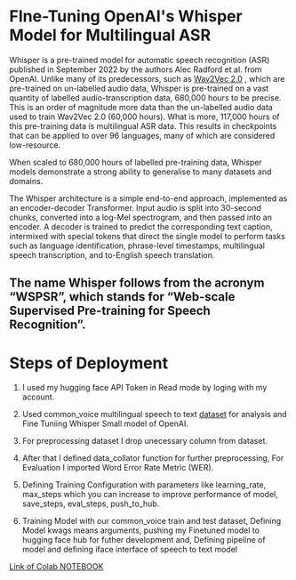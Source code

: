 # FIne-Tuning OpenAI's Whisper Model for Multilingual ASR

Whisper is a pre-trained model for automatic speech recognition (ASR) published in September 2022 by the authors Alec Radford et al. from OpenAI. Unlike many of its predecessors, such as [Wav2Vec 2.0](https://www.google.com/url?q=https%3A%2F%2Farxiv.org%2Fabs%2F2006.11477) , which are pre-trained on un-labelled audio data, Whisper is pre-trained on a vast quantity of labelled audio-transcription data, 680,000 hours to be precise. This is an order of magnitude more data than the un-labelled audio data used to train Wav2Vec 2.0 (60,000 hours). What is more, 117,000 hours of this pre-training data is multilingual ASR data. This results in checkpoints that can be applied to over 96 languages, many of which are considered low-resource.

When scaled to 680,000 hours of labelled pre-training data, Whisper models demonstrate a strong ability to generalise to many datasets and domains.

The Whisper architecture is a simple end-to-end approach, implemented as an encoder-decoder Transformer. Input audio is split into 30-second chunks, converted into a log-Mel spectrogram, and then passed into an encoder. A decoder is trained to predict the corresponding text caption, intermixed with special tokens that direct the single model to perform tasks such as language identification, phrase-level timestamps, multilingual speech transcription, and to-English speech translation.

## The name Whisper follows from the acronym “WSPSR”, which stands for “Web-scale Supervised Pre-training for Speech Recognition”.


# Steps of Deployment

1. I used my hugging face API Token in Read mode by loging with my account.
2. Used common_voice multilingual speech to text [dataset](https://huggingface.co/datasets/legacy-datasets/common_voice) for analysis and Fine Tuniing Whisper Small model of OpenAI.

3. For preprocessing dataset I drop unecessary column from dataset.

4. After that I defined data_collator function for further preprocessing, For Evaluation I imported Word Error Rate Metric (WER).

5. Defining Training Configuration with parameters like learning_rate, max_steps which you can increase to improve performance of model, save_steps, eval_steps, push_to_hub.

6. Training Model with our common_voice train and test dataset, Defining Model kwags means arguments, pushing my Finetuned model to hugging face hub for futher development and, Defining pipeline of model and defining iface interface of speech to text model


[Link of Colab NOTEBOOK](https://colab.research.google.com/drive/1raY0GIXTAapyL1pxyg90O1wS_5VkcNFS?usp=sharing)